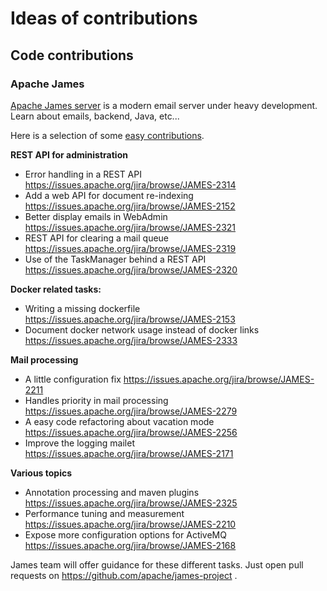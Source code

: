 # Ideas of contributions

## Code contributions

### Apache James

[Apache James server](http://james.apache.org/#third) is a modern email server under heavy development. Learn about emails, backend, Java, etc...

Here is a selection of some [easy contributions](https://issues.apache.org/jira/issues/?jql=project%20%3D%20JAMES%20AND%20resolution%20%3D%20Unresolved%20AND%20labels%20%3D%20newbie%20ORDER%20BY%20priority%20DESC%2C%20updated%20DESC).

**REST API for administration**

 - Error handling in a REST API https://issues.apache.org/jira/browse/JAMES-2314
 - Add a web API for document re-indexing https://issues.apache.org/jira/browse/JAMES-2152
 - Better display emails in WebAdmin https://issues.apache.org/jira/browse/JAMES-2321
 - REST API for clearing a mail queue https://issues.apache.org/jira/browse/JAMES-2319
 - Use of the TaskManager behind a REST API https://issues.apache.org/jira/browse/JAMES-2320

**Docker related tasks:**

 - Writing a missing dockerfile https://issues.apache.org/jira/browse/JAMES-2153
 - Document docker network usage instead of docker links https://issues.apache.org/jira/browse/JAMES-2333

**Mail processing**

- A little configuration fix https://issues.apache.org/jira/browse/JAMES-2211
 - Handles priority in mail processing https://issues.apache.org/jira/browse/JAMES-2279
 - A easy code refactoring about vacation mode https://issues.apache.org/jira/browse/JAMES-2256
 - Improve the logging mailet https://issues.apache.org/jira/browse/JAMES-2171

**Various topics**

 - Annotation processing and maven plugins https://issues.apache.org/jira/browse/JAMES-2325
 - Performance tuning and measurement https://issues.apache.org/jira/browse/JAMES-2210
 - Expose more configuration options for ActiveMQ https://issues.apache.org/jira/browse/JAMES-2168
 
 James team will offer guidance for these different tasks. Just open pull requests on https://github.com/apache/james-project .
